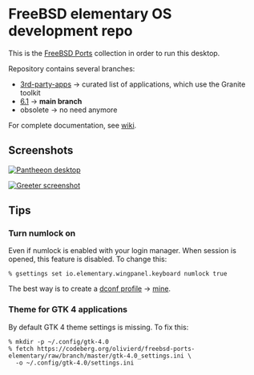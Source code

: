 # FreeBSD elementary OS development repo

This is the [FreeBSD Ports](https://cgit.freebsd.org/ports/) collection in order to run this desktop.

Repository contains several branches:

* [3rd-party-apps](https://codeberg.org/olivierd/freebsd-ports-elementary/src/branch/3rd-party-apps) → curated list of applications, which use the Granite toolkit
* [6.1](https://codeberg.org/olivierd/freebsd-ports-elementary/src/branch/6.1) → **main branch**
* obsolete → no need anymore

For complete documentation, see [wiki](../../../wiki).

## Screenshots

[![Pantheeon desktop](https://codeberg.org/olivierd/freebsd-ports-elementary/raw/branch/master/img/pantheon-desktop_55.png)](https://codeberg.org/olivierd/freebsd-ports-elementary/raw/branch/master/img/pantheon-desktop.png)

[![Greeter screenshot](https://codeberg.org/olivierd/freebsd-ports-elementary/raw/branch/master/img/io.elementary.greeter_55.png)](https://codeberg.org/olivierd/freebsd-ports-elementary/raw/branch/master/img/io.elementary.greeter.png)

## Tips

### Turn numlock on

Even if numlock is enabled with your login manager. When session is opened, this feature is disabled. To change this:

```
% gsettings set io.elementary.wingpanel.keyboard numlock true
```

The best way is to create a [dconf profile](https://help.gnome.org/admin//system-admin-guide/3.8/dconf-custom-defaults.html.en) → [mine](https://codeberg.org/olivierd/freebsd-ports-elementary/src/branch/master/dconf/).

### Theme for GTK 4 applications

By default GTK 4 theme settings is missing. To fix this:

```
% mkdir -p ~/.config/gtk-4.0
% fetch https://codeberg.org/olivierd/freebsd-ports-elementary/raw/branch/master/gtk-4.0_settings.ini \
  -o ~/.config/gtk-4.0/settings.ini
```

